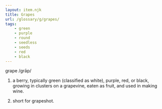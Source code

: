 ```yaml
---
layout: item.njk
title: Grapes
url: /glossary/g/grapes/
tags:
    - green
    - purple
    - round
    - seedless
    - seeds
    - red
    - black
---
```


grape
/ɡrāp/

1. a berry, typically green (classified as white), purple, red, or black, growing in clusters on a grapevine, eaten as fruit, and used in making wine.

2. short for grapeshot.
